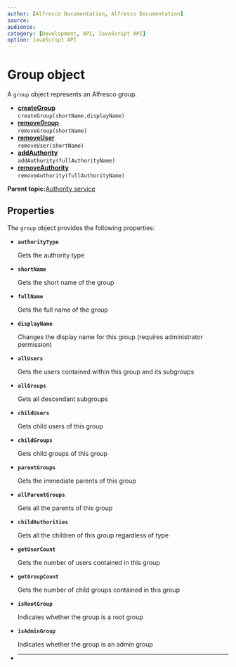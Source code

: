```yaml
---
author: [Alfresco Documentation, Alfresco Documentation]
source: 
audience: 
category: [Development, API, JavaScript API]
option: JavaScript API
---
```


# Group object

A `group` object represents an Alfresco group.

-   **[createGroup](../references/API-JS-Group-createGroup.md)**  
`createGroup(shortName,displayName)`
-   **[removeGroup](../references/API-JS-Group-removeGroup.md)**  
`removeGroup(shortName)`
-   **[removeUser](../references/API-JS-Group-removeUser.md)**  
`removeUser(shortName)`
-   **[addAuthority](../references/API-JS-Group-addAuthority.md)**  
`addAuthority(fullAuthorityName)`
-   **[removeAuthority](../references/API-JS-Group-removeAuthority.md)**  
`removeAuthority(fullAuthorityName)`

**Parent topic:**[Authority service](../references/API-JS-AuthorityService.md)

## Properties

The `group` object provides the following properties:

-   **`authorityType`**

    Gets the authority type


-   **`shortName`**

    Gets the short name of the group


-   **`fullName`**

    Gets the full name of the group


-   **`displayName`**

    Changes the display name for this group \(requires administrator permission\)


-   **`allUsers`**

    Gets the users contained within this group and its subgroups


-   **`allGroups`**

    Gets all descendant subgroups


-   **`childUsers`**

    Gets child users of this group


-   **`childGroups`**

    Gets child groups of this group


-   **`parentGroups`**

    Gets the immediate parents of this group


-   **`allParentGroups`**

    Gets all the parents of this group


-   **`childAuthorities`**

    Gets all the children of this group regardless of type


-   **`getUserCount`**

    Gets the number of users contained in this group


-   **`getGroupCount`**

    Gets the number of child groups contained in this group


-   **`isRootGroup`**

    Indicates whether the group is a root group


-   **`isAdminGroup`**

    Indicates whether the group is an admin group


-   ****

